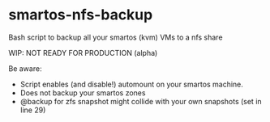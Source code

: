 # smartos-nfs-backup
Bash script to backup all your smartos (kvm) VMs to a nfs share

WIP: NOT READY FOR PRODUCTION (alpha)

Be aware:
- Script enables (and disable!) automount on your smartos machine.
- Does not backup your smartos zones
- @backup for zfs snapshot might collide with your own snapshots (set in line 29)
